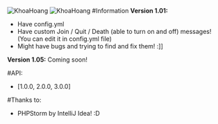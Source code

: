 ![KhoaHoang](http://i.imgur.com/R38IWpJ.png)
![KhoaHoang](http://i.imgur.com/gnTxPyd.png)
#Information
**Version 1.01:**
- Have config.yml
- Have custom Join / Quit / Death (able to turn on and off) messages! (You can edit it in config.yml file)
- Might have bugs and trying to find and fix them! :]]

**Version 1.05:** Coming soon!

#API:
- [1.0.0, 2.0.0, 3.0.0]

#Thanks to:
- PHPStorm by IntelliJ Idea! :D
